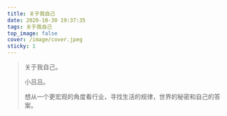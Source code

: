 ```yaml
---
title: 关于我自己
date: 2020-10-30 19:37:35
tags: 关于我自己
top_image: false
cover: /image/cover.jpeg
sticky: 1
---
```

> 关于我自己。
>
> 小吕吕。
>
> 想从一个更宏观的角度看行业，寻找生活的规律，世界的秘密和自己的答案。


